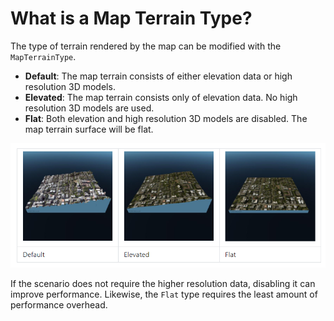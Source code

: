 # What is a Map Terrain Type?



The type of terrain rendered by the map can be modified with the `MapTerrainType`.

* **Default**: The map terrain consists of either elevation data or high resolution 3D models.
* **Elevated**: The map terrain consists only of elevation data. No high resolution 3D models are used.
* **Flat**: Both elevation and high resolution 3D models are disabled. The map terrain surface will be flat.

![](../../../.gitbook/assets/mapterraintype.png)

 If the scenario does not require the higher resolution data, disabling it can improve performance. Likewise, the `Flat` type requires the least amount of performance overhead.

